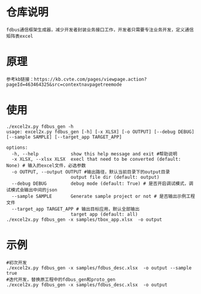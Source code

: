 # 仓库说明
    fdbus通信框架生成器，减少开发者封装业务接口工作，开发者只需要专注业务开发，定义通信矩阵表excel

# 原理
    参考kb链接：https://kb.cvte.com/pages/viewpage.action?pageId=463464325&src=contextnavpagetreemode

# 使用

```shell
./excel2x.py fdbus_gen -h
usage: excel2x.py fdbus_gen [-h] [-x XLSX] [-o OUTPUT] [--debug DEBUG] [--sample SAMPLE] [--target_app TARGET_APP]

options:
  -h, --help            show this help message and exit #帮助说明
  -x XLSX, --xlsx XLSX  execl that need to be converted (default: None) # 输入的excel文件，必选参数
  -o OUTPUT, --output OUTPUT #输出路径，默认当前目录下的output目录
                        output file dir (default: output)
  --debug DEBUG         debug mode (default: True) # 是否开启调试模式，调试模式会输出中间的json
  --sample SAMPLE       Generate sample project or not # 是否输出示例工程文件
  --target_app TARGET_APP # 输出目标应用，默认全部输出
                        target app (default: all)
./excel2x.py fdbus_gen -x samples/tbox_app.xlsx  -o output
```

# 示例

```shell
#初次开发
./excel2x.py fdbus_gen -x samples/fdbus_desc.xlsx  -o output --sample true
#迭代开发，替换原工程中的fdbus_gen和proto_gen
./excel2x.py fdbus_gen -x samples/fdbus_desc.xlsx  -o output
```

